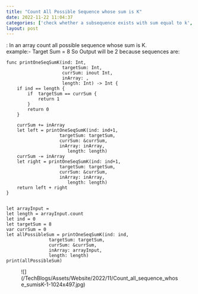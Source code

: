 ```yaml
---
title: "Count All Possible Sequence whose sum is K"
date: 2022-11-22 11:04:37
categories: ['check whether a subsequence exists with sum equal to k', 'DSA', 'Recursion']
layout: post
---
```


<!-- wp:paragraph -->
: In an array count all possible sequence whose sum is K. <br>example:-  Target Sum = 8 So Output will be 2  because sequences are:    


<!-- /wp:paragraph -->

<!-- wp:code -->
<pre class="wp-block-code"><code lang="swift" class="language-swift">func printOneSeqSumK(ind: Int,
                     targetSum: Int,
                     currSum: inout Int,
                     inArray: ,
                     length: Int) -> Int {
    if ind == length {
        if  targetSum == currSum {
            return 1
        }
        return 0
    }
    
    currSum += inArray
    let left = printOneSeqSumK(ind: ind+1,
                    targetSum: targetSum,
                    currSum: &currSum,
                    inArray: inArray,
                       length: length)
    currSum -= inArray
    let right = printOneSeqSumK(ind: ind+1,
                    targetSum: targetSum,
                    currSum: &currSum,
                    inArray: inArray,
                       length: length)
    return left + right
}


let arrayInput = 
let length = arrayInput.count
let ind = 0
let targetSum = 8
var currSum = 0
let allPossibleSum = printOneSeqSumK(ind: ind,
                targetSum: targetSum,
                currSum: &currSum,
                inArray: arrayInput,
                length: length)
print(allPossibleSum)</code></pre>
<!-- /wp:code -->

<!-- wp:image {"id":1565,"sizeSlug":"large","linkDestination":"none"} -->
<figure class="wp-block-image size-large">![](/TechBlogs/Assets/Website/2022/11/Count_all_sequence_whose_sumisK-1-1024x497.jpg)</figure>
<!-- /wp:image -->